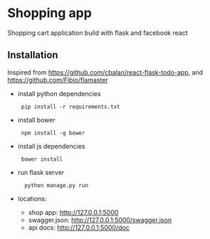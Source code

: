 # Shopping app
Shopping cart application build with flask and facebook react

## Installation
Inspired from https://github.com/cbalan/react-flask-todo-app,
and https://github.com/Fibio/flamaster

 * install python dependencies

        pip install -r requirements.txt

 * install bower

        npm install -g bower

 * install js dependencies

        bower install

* run flask server

        python manage.py run

* locations:
    - shop app: http://127.0.0.1:5000
    - swagger.json: http://127.0.0.1:5000/swagger.json
    - api docs: http://127.0.0.1:5000/doc
